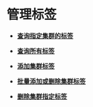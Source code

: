 # 管理标签<a name="css_03_0077"></a>

-   **[查询指定集群的标签](查询指定集群的标签.md)**  

-   **[查询所有标签](查询所有标签.md)**  

-   **[添加集群标签](添加集群标签.md)**  

-   **[批量添加或删除集群标签](批量添加或删除集群标签.md)**  

-   **[删除集群指定标签](删除集群指定标签.md)**  


